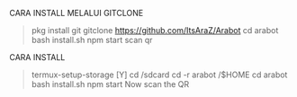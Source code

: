 CARA INSTALL MELALUI GITCLONE

> pkg install git
> gitclone https://github.com/ItsAraZ/Arabot
> cd arabot
> bash install.sh
> npm start
> scan qr

CARA INSTALL

> termux-setup-storage [Y]
> cd /sdcard
> cd -r arabot /$HOME
> cd arabot
> bash install.sh 
> npm start
> Now scan the QR
